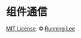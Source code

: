 # 组件通信













[MIT License](https://opensource.org/licenses/mit-license.html). ©  [Running Lee](mailto:lihui870920@gmail.com)